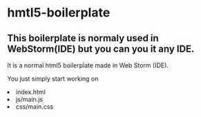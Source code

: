 # hmtl5-boilerplate
## This boilerplate is normaly used in WebStorm(IDE) but you can you it any IDE.
It is a normal html5 boilerplate made in Web Storm (IDE).

You just simply start working on 
<li>index.html</li>
<li>js/main.js</li>
<li>css/main.css</li>
  
